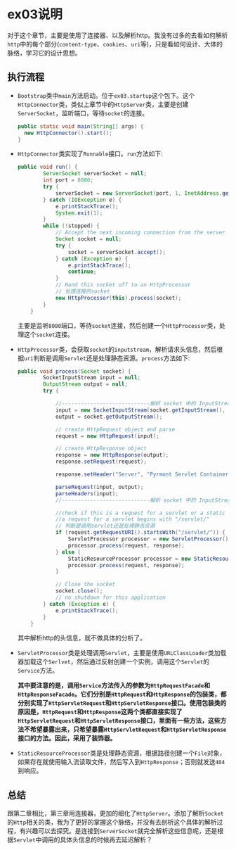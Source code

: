 #	ex03说明

对于这个章节，主要是使用了连接器、以及解析http。我没有过多的去看如何解析`http`中的每个部分(`content-type`、`cookies`、`uri`等)，只是看如何设计、大体的脉络，学习它的设计思想。

##	执行流程

* `Bootstrap`类中`main`方法启动。位于`ex03.startup`这个包下。这个`HttpConnector`类，类似上章节中的`HttpServer`类，主要是创建`ServerSocket`，监听端口，等待`socket`的连接。

  ```java
  public static void main(String[] args) {
  	new HttpConnector().start();
  }
  ```


* `HttpConnector`类实现了`Runnable`接口。`run`方法如下:

  ```java
  public void run() {
          ServerSocket serverSocket = null;
          int port = 8080;
          try {
              serverSocket = new ServerSocket(port, 1, InetAddress.getByName("127.0.0.1"));
          } catch (IOException e) {
              e.printStackTrace();
              System.exit(1);
          }
          while (!stopped) {
              // Accept the next incoming connection from the server socket
              Socket socket = null;
              try {
                  socket = serverSocket.accept();
              } catch (Exception e) {
                  e.printStackTrace();
                  continue;
              }
              // Hand this socket off to an HttpProcessor
              // 处理连接的socket
              new HttpProcessor(this).process(socket);
          }
      }
  ```

  主要是监听`8080`端口，等待`socket`连接，然后创建一个`HttpProcessor`类，处理这个`socket`连接。

* `HttpProcessor`类，会获取`socket`的`inputstream`，解析请求头信息，然后根据`uri`判断是调用`Servlet`还是处理静态资源。`process`方法如下:

  ```java
  public void process(Socket socket) {
          SocketInputStream input = null;
          OutputStream output = null;
          try {

              //----------------------------解析 socket 中的 InputStream 的头信息 start
              input = new SocketInputStream(socket.getInputStream(), 2048);
              output = socket.getOutputStream();

              // create HttpRequest object and parse
              request = new HttpRequest(input);

              // create HttpResponse object
              response = new HttpResponse(output);
              response.setRequest(request);

              response.setHeader("Server", "Pyrmont Servlet Container");

              parseRequest(input, output);
              parseHeaders(input);
              //----------------------------解析 socket 中的 InputStream 的头信息 end

              //check if this is a request for a servlet or a static resource
              //a request for a servlet begins with "/servlet/"
              // 判断是调用servlet还是处理静态资源
              if (request.getRequestURI().startsWith("/servlet/")) {
                  ServletProcessor processor = new ServletProcessor();
                  processor.process(request, response);
              } else {
                  StaticResourceProcessor processor = new StaticResourceProcessor();
                  processor.process(request, response);
              }

              // Close the socket
              socket.close();
              // no shutdown for this application
          } catch (Exception e) {
              e.printStackTrace();
          }
      }
  ```

  其中解析http的头信息，就不做具体的分析了。

* `ServletProcessor`类是处理调用`Servlet`，主要是使用`URLClassLoader`类加载器加载这个`Serlvet`，然后通过反射创建一个实例，调用这个`Servlet`的`Service`方法。

  **其中要注意的是，调用`Service`方法传入的参数为`HttpRequestFacade`和`HttpResponseFacade`。它们分别是`HttpRequest`和`HttpResponse`的包装类，都分别实现了`HttpServletRequest`和`HttpServletResponse`接口。使用包装类的原因是，`HttpRequest`和`HttpResponse`这两个类都直接实现了`HttpServletRequest`和`HttpServletResponse`接口，里面有一些方法，这些方法不希望暴露出来，只希望暴露`HttpServletRequest`和`HttpServletResponse`接口的方法。因此，采用了装饰器。**

* `StaticResourceProcessor`类是处理静态资源，根据路径创建一个`File`对象，如果存在就使用输入流读取文件，然后写入到`HttpResponse`；否则就发送`404`到响应。



##	总结

跟第二章相比，第三章用连接器，更加的细化了`HttpServer`。添加了解析`Socket`的`Http`相关的类，我为了更好的掌握这个脉络，并没有去剖析这个具体的解析过程，有兴趣可以去探究。是连接到`ServerSocket`就完全解析这些信息呢，还是根据`Servlet`中调用的具体头信息的时候再去延迟解析？